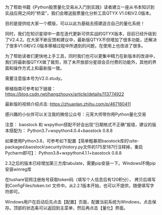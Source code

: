 为了帮助书籍《Python股票量化交易从入门到实践》读者建立一座从书本知识到实战应用之间的“桥梁”，我们会赠送股票量化分析工具QTYX V1.0和V2.0版本。

目的是提供给大家一个模版，可以以此为基础去搭建适合自己的量化系统！

同时，我们在知识星球中一直在迭代更新可供实战的QTYX版本，目前已经升级到了V2.4.2。在大家不断反馈和建议中，最新版QTYX不但增加了很多功能，还解决了很多V1.0和V2.0版本移植过程中所遇到的问题，在使用上也改进了很多。

为了帮助读者们更快地上手工具，同时我们也可以更集中精力在新版本的改进中，我们将最新版QTYX做了裁剪，除了未开放部分星球会员付费的功能外，其他的界面和操作方式上和最新版一致。

需要注意版本号为V2.0.study。

移植指南可参考如下链接：https://blog.csdn.net/hangzhouyx/article/details/113774922

最新版的视频介绍点击: https://zhuanlan.zhihu.com/p/467160411

感兴趣的小伙伴可以关注我的微信公众号：元宵大师带你用Python量化交易

注意：
baostock 和 wxpython搭配不好会出现“日期格式不正确”报错，建议的版本搭配为：
Python3.7+wxpython4.0.4+baostock 0.8.8  

如果使用Python3.8，可参考如下配置【简单粗暴把baostock库的\site-packages\baostock\security\history.py文件的175至187行注释掉，重启Pycharm即可】：
Python3.8+wxpython4.1.1+baostock 0.8.8

2.3之后的版本已经增加第三方库tabulate，需要pip安装一下。Windows环境pip安装winreg库

在tushare官网注册账号获取token码（填写个人信息后有120积分）， 拷贝后填写到ConfigFiles/token.txt 文件中。从2.2.1版本开始，也可以不提供，随便填写字符即可。

Windows用户在启动后先点击【配置】页面，配置当前系统为Windows，点击保存。顶部的状态条可以返回到主菜单，然后再点击【量化】界面。
